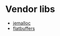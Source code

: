 # Vendor libs

- [jemalloc](https://github.com/jemalloc/jemalloc)
- [flatbuffers](https://github.com/google/flatbuffers)
